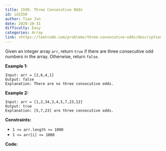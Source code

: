 ```yaml
---
title: 1550. Three Consecutive Odds
id: id1550
author: Tian Jun
date: 2020-10-31
difficulty: Easy
categories: Array
link: <https://leetcode.com/problems/three-consecutive-odds/description/>
---
```


Given an integer array `arr`, return `true` if there are three consecutive odd
numbers in the array. Otherwise, return `false`.



**Example 1:**
            
	Input: arr = [2,6,4,1]    
	Output: false    
	Explanation: There are no three consecutive odds.    

**Example 2:**
            
	Input: arr = [1,2,34,3,4,5,7,23,12]    
	Output: true    
	Explanation: [5,7,23] are three consecutive odds.    



**Constraints:**

  * `1 <= arr.length <= 1000`
  * `1 <= arr[i] <= 1000`


**Code:**
